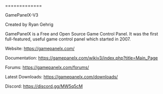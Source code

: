 =============

GamePanelX-V3

Created by Ryan Gehrig

GamePanelX is a Free and Open Source Game Control Panel.  It was the first full-featured, useful game control panel which started in 2007.


Website: https://gamepanelx.com/

Documentation: https://gamepanelx.com/wikiv3/index.php?title=Main_Page

Forums: https://gamepanelx.com/forums/

Latest Downloads: https://gamepanelx.com/downloads/

Discord: https://discord.gg/MW5q5cM

